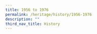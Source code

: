 ```yaml
---
title: 1956 to 1976
permalink: /heritage/history/1956-1976
description: ""
third_nav_title: History
---
```

